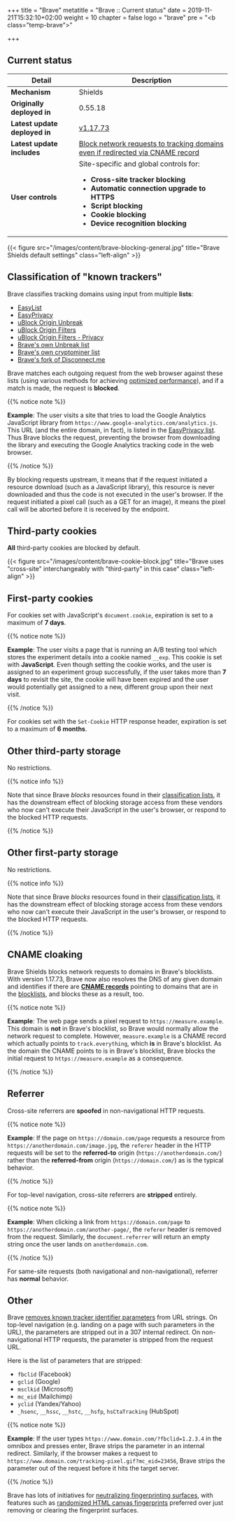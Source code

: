 +++
title = "Brave"
metatitle = "Brave :: Current status"
date = 2019-11-21T15:32:10+02:00
weight = 10
chapter = false
logo = "brave"
pre = "<b class=\"temp-brave\"></b>"

+++
## Current status

| Detail                          | Description                                                  |
| ----------------------------- | ------------------------------------------------------------ |
| **Mechanism**                 | Shields                                                      |
| **Originally deployed in**    | 0.55.18                                                      |
| **Latest update deployed in** | [v1.17.73](https://community.brave.com/t/release-channel-1-17-73/181476)                         |
| **Latest update includes**    | [Block network requests to tracking domains even if redirected via CNAME record](https://github.com/brave/brave-browser/issues/11712) |
| **User controls**             | Site-specific and global controls for: <ul><li>**Cross-site tracker blocking**</li><li>**Automatic connection upgrade to HTTPS**</li><li>**Script blocking**</li><li>**Cookie blocking**</li><li>**Device recognition blocking**</li> |

{{< figure src="/images/content/brave-blocking-general.jpg" title="Brave Shields default settings" class="left-align" >}}

## Classification of "known trackers"

Brave classifies tracking domains using input from multiple **lists**:

* [EasyList](https://easylist.to/easylist/easylist.txt)
* [EasyPrivacy](https://easylist.to/easylist/easyprivacy.txt)
* [uBlock Origin Unbreak](https://raw.githubusercontent.com/uBlockOrigin/uAssets/master/filters/unbreak.txt)
* [uBlock Origin Filters](https://raw.githubusercontent.com/uBlockOrigin/uAssets/master/filters/filters.txt)
* [uBlock Origin Filters - Privacy](https://raw.githubusercontent.com/uBlockOrigin/uAssets/master/filters/privacy.txt)
* [Brave's own Unbreak list](https://raw.githubusercontent.com/brave/adblock-lists/master/brave-unbreak.txt)
* [Brave's own cryptominer list](https://raw.githubusercontent.com/brave/adblock-lists/master/coin-miners.txt)
* [Brave's fork of Disconnect.me](https://raw.githubusercontent.com/brave/adblock-lists/master/brave-disconnect.txt)

Brave matches each outgoing request from the web browser against these lists (using various methods for achieving [optimized performance](https://brave.com/improved-ad-blocker-performance/)), and if a match is made, the request is **blocked**.

{{% notice note %}}

**Example**: The user visits a site that tries to load the Google Analytics JavaScript library from `https://www.google-analytics.com/analytics.js`. This URL (and the entire domain, in fact), is listed in the [EasyPrivacy list](https://easylist.to/easylist/easyprivacy.txt). Thus Brave blocks the request, preventing the browser from downloading the library and executing the Google Analytics tracking code in the web browser.

{{% /notice %}}

By blocking requests upstream, it means that if the request initiated a resource download (such as a JavaScript library), this resource is never downloaded and thus the code is not executed in the user's browser. If the request initiated a pixel call (such as a GET for an image), it means the pixel call will be aborted before it is received by the endpoint.

## Third-party cookies

**All** third-party cookies are blocked by default.

{{< figure src="/images/content/brave-cookie-block.jpg" title="Brave uses \"cross-site\" interchangeably with \"third-party\" in this case" class="left-align" >}}

## First-party cookies

For cookies set with JavaScript's `document.cookie`, expiration is set to a maximum of **7 days**.

{{% notice note %}}

**Example**: The user visits a page that is running an A/B testing tool which stores the experiment details into a cookie named `__exp`. This cookie is set with **JavaScript**. Even though setting the cookie works, and the user is assigned to an experiment group successfully, if the user takes more than **7 days** to revisit the site, the cookie will have been expired and the user would potentially get assigned to a new, different group upon their next visit.

{{% /notice %}}

For cookies set with the `Set-Cookie` HTTP response header, expiration is set to a maximum of **6 months**.

## Other third-party storage

No restrictions.

{{% notice info %}}

Note that since Brave *blocks* resources found in their [classification lists](#classification-of-known-trackers), it has the downstream effect of blocking storage access from these vendors who now can't execute their JavaScript in the user's browser, or respond to the blocked HTTP requests.

{{% /notice %}}

## Other first-party storage

No restrictions.

{{% notice info %}}

Note that since Brave *blocks* resources found in their [classification lists](#classification-of-known-trackers), it has the downstream effect of blocking storage access from these vendors who now can't execute their JavaScript in the user's browser, or respond to the blocked HTTP requests.

{{% /notice %}}

## CNAME cloaking

Brave Shields blocks network requests to domains in Brave's blocklists. With version 1.17.73, Brave now also resolves the DNS of any given domain and identifies if there are [**CNAME records**](https://medium.com/nextdns/cname-cloaking-the-dangerous-disguise-of-third-party-trackers-195205dc522a) pointing to domains that are in the [blocklists](/brave/#classification-of-known-trackers), and blocks these as a result, too.

{{% notice note %}}

**Example**: The web page sends a pixel request to `https://measure.example`. This domain is **not** in Brave's blocklist, so Brave would normally allow the network request to complete. However, `measure.example` is a CNAME record which actually points to `track.everything`, which **is** in Brave's blocklist. As the domain the CNAME points to is in Brave's blocklist, Brave blocks the initial request to `https://measure.example` as a consequence.

{{% /notice %}}

## Referrer

Cross-site referrers are **spoofed** in non-navigational HTTP requests. 

{{% notice note %}}

**Example**: If the page on `https://domain.com/page` requests a resource from `https://anotherdomain.com/image.jpg`, the `referer` header in the HTTP requests will be set to the **referred-to** origin (`https://anotherdomain.com/`) rather than the **referred-from** origin (`https://domain.com/`) as is the typical behavior.

{{% /notice %}}

For top-level navigation, cross-site referrers are **stripped** entirely.

{{% notice note %}}

**Example**: When clicking a link from `https://domain.com/page` to `https://anotherdomain.com/another-page/`, the `referer` header is removed from the request. Similarly, the `document.referrer` will return an empty string once the user lands on `anotherdomain.com`.

{{% /notice %}}

For same-site requests (both navigational and non-navigational), referrer has **normal** behavior.

## Other

Brave [removes known tracker identifier parameters](https://github.com/brave/brave-browser/issues/4239) from URL strings. On top-level navigation (e.g. landing on a page with such parameters in the URL), the parameters are stripped out in a 307 internal redirect. On non-navigational HTTP requests, the parameter is stripped from the request URL.

Here is the list of parameters that are stripped:

* `fbclid` (Facebook)
* `gclid` (Google)
* `msclkid` (Microsoft)
* `mc_eid` (Mailchimp)
* `yclid` (Yandex/Yahoo)
* `_hsenc`, `__hssc`, `__hstc`, `__hsfp`, `hsCtaTracking` (HubSpot)

{{% notice note %}}

**Example**: If the user types `https://www.domain.com/?fbclid=1.2.3.4` in the omnibox and presses enter, Brave strips the parameter in an internal redirect. Similarly, if the browser makes a request to `https://www.domain.com/tracking-pixel.gif?mc_eid=23456`, Brave strips the parameter out of the request before it hits the target server.

{{% /notice %}}

Brave has lots of initiatives for [neutralizing fingerprinting surfaces](https://brave.com/brave-fingerprinting-and-privacy-budgets/), with features such as [randomized HTML canvas fingerprints](https://github.com/brave/brave-browser/issues/5614) preferred over just removing or clearing the fingerprint surfaces.
